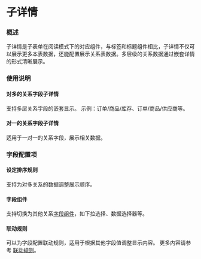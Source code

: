 # 子详情

### 概述

子详情是子表单在阅读模式下的对应组件，与标签和标题组件相比，子详情不仅可以展示更多本表数据，还能配置展示关系表数据。多层级的关系数据通过嵌套详情的形式清晰展示。

### 使用说明

#### 对多的关系字段子详情
支持多层关系字段的嵌套显示。
示例：订单/商品/库存、订单/商品/供应商等。

#### 对一的关系字段子详情
适用于一对一的关系字段，展示相关数据。


### 字段配置项

#### 设定排序规则
支持为对多关系的数据调整展示顺序。

#### 字段组件
支持切换为其他关系[字段组件](../field-settings/field-component.md)，如下拉选择、数据选择器等。

#### 联动规则
可以为字段配置联动规则，适用于根据其他字段值调整显示内容。
更多内容请参考 [联动规则](../../block/block-settings/linkage-rule.md)。